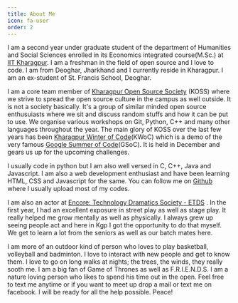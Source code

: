 ```yaml
---
title: About Me
icon: fa-user
order: 2
---
```


I am a second year under graduate student of the department of Humanities and Social Sciences enrolled in its Economics integrated course(M.Sc.) at [IIT Kharagpur][iitkgp]. I am a freshman in the field of open source and I love to code. I am from Deoghar, Jharkhand and I currently reside in Kharagpur. I am an ex-student of St. Francis School, Deoghar.

I am a core team member of [Kharagpur Open Source Society][koss] (KOSS) where we strive to spread the open source culture in the campus as well outside. It is not a society basically. It's a group of similar minded open source enthusuiasts where we sit and discuss random stuffs and how it can be put to use. We organise various workshops on Git, Python, C++ and many other languages throughout the year. The main glory of KOSS over the last few years has been [Kharagpur Winter of Code][kwoc](KWoC) which is a demo of the very famous [Google Summer of Code][gsoc](GSoC). It is held in December and gears us up for the upcoming challenges.

I usually code in python but I am also well versed in C, C++, Java and Javascript. I am also a web development enthusiast and have been learning HTML, CSS and Javascript for the same. You can follow me on [Github][github] where I usually upload most of my codes.

I am also an actor at [Encore: Technology Dramatics Society - ETDS][encore] . In the first year, I had an excellent exposure in street play as well as stage play. It really helped me grow mentally as well as physically. I always grew up seeing people act and here in Kgp I got the opportunity to do that myself. We get to learn a lot from the seniors as well as our batch mates here.

I am more of an outdoor kind of person who loves to play basketball, volleyball and badminton. I love to interact with new people and get to know them. I love to go on long walks at nights; the trees, the winds, they really sooth me. I am a big fan of Game of Thrones as well as F.R.I.E.N.D.S. I am a nature loving person who likes to spend his time out in the open. Feel free to text me anytime or if you want to meet up drop a mail or text me on facebook. I will be ready for all the help possible. Peace!

[iitkgp]: http://www.iitkgp.ac.in/
[koss]: https://kossiitkgp.in/
[kwoc]: https://kwoc2016.kossiitkgp.in/
[gsoc]: https://summerofcode.withgoogle.com/
[encore]: https://www.facebook.com/TDSEncore/
[github]: https://github.com/nikhilch23/